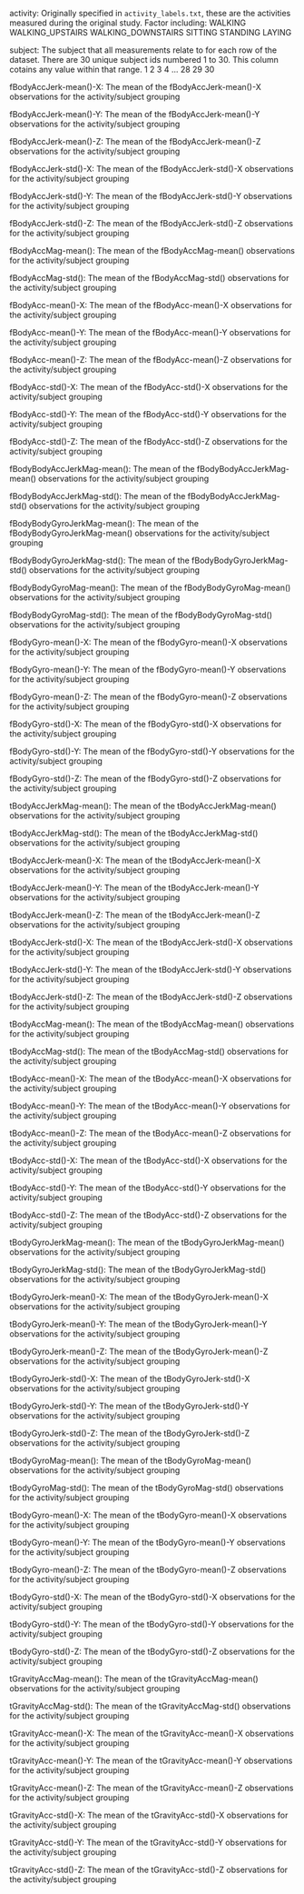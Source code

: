 activity:
    Originally specified in `activity_labels.txt`, these are the activities measured during the original study.
    Factor including:
        WALKING
        WALKING_UPSTAIRS
        WALKING_DOWNSTAIRS
        SITTING
        STANDING
        LAYING

subject:
       The subject that all measurements relate to for each row of the dataset. There are 30 unique subject ids numbered 1 to 30. This column cotains any value within that range.
        1
        2
        3
        4
        ...
        28
        29
        30

fBodyAccJerk-mean()-X:
    The mean of the fBodyAccJerk-mean()-X observations for the activity/subject grouping

fBodyAccJerk-mean()-Y:
    The mean of the fBodyAccJerk-mean()-Y observations for the activity/subject grouping

fBodyAccJerk-mean()-Z:
    The mean of the fBodyAccJerk-mean()-Z observations for the activity/subject grouping

fBodyAccJerk-std()-X:
    The mean of the fBodyAccJerk-std()-X observations for the activity/subject grouping

fBodyAccJerk-std()-Y:
    The mean of the fBodyAccJerk-std()-Y observations for the activity/subject grouping

fBodyAccJerk-std()-Z:
    The mean of the fBodyAccJerk-std()-Z observations for the activity/subject grouping

fBodyAccMag-mean():
    The mean of the fBodyAccMag-mean() observations for the activity/subject grouping

fBodyAccMag-std():
    The mean of the fBodyAccMag-std() observations for the activity/subject grouping

fBodyAcc-mean()-X:
    The mean of the fBodyAcc-mean()-X observations for the activity/subject grouping

fBodyAcc-mean()-Y:
    The mean of the fBodyAcc-mean()-Y observations for the activity/subject grouping

fBodyAcc-mean()-Z:
    The mean of the fBodyAcc-mean()-Z observations for the activity/subject grouping

fBodyAcc-std()-X:
    The mean of the fBodyAcc-std()-X observations for the activity/subject grouping

fBodyAcc-std()-Y:
    The mean of the fBodyAcc-std()-Y observations for the activity/subject grouping

fBodyAcc-std()-Z:
    The mean of the fBodyAcc-std()-Z observations for the activity/subject grouping

fBodyBodyAccJerkMag-mean():
    The mean of the fBodyBodyAccJerkMag-mean() observations for the activity/subject grouping

fBodyBodyAccJerkMag-std():
    The mean of the fBodyBodyAccJerkMag-std() observations for the activity/subject grouping

fBodyBodyGyroJerkMag-mean():
    The mean of the fBodyBodyGyroJerkMag-mean() observations for the activity/subject grouping

fBodyBodyGyroJerkMag-std():
    The mean of the fBodyBodyGyroJerkMag-std() observations for the activity/subject grouping

fBodyBodyGyroMag-mean():
    The mean of the fBodyBodyGyroMag-mean() observations for the activity/subject grouping

fBodyBodyGyroMag-std():
    The mean of the fBodyBodyGyroMag-std() observations for the activity/subject grouping

fBodyGyro-mean()-X:
    The mean of the fBodyGyro-mean()-X observations for the activity/subject grouping

fBodyGyro-mean()-Y:
    The mean of the fBodyGyro-mean()-Y observations for the activity/subject grouping

fBodyGyro-mean()-Z:
    The mean of the fBodyGyro-mean()-Z observations for the activity/subject grouping

fBodyGyro-std()-X:
    The mean of the fBodyGyro-std()-X observations for the activity/subject grouping

fBodyGyro-std()-Y:
    The mean of the fBodyGyro-std()-Y observations for the activity/subject grouping

fBodyGyro-std()-Z:
    The mean of the fBodyGyro-std()-Z observations for the activity/subject grouping

tBodyAccJerkMag-mean():
    The mean of the tBodyAccJerkMag-mean() observations for the activity/subject grouping

tBodyAccJerkMag-std():
    The mean of the tBodyAccJerkMag-std() observations for the activity/subject grouping

tBodyAccJerk-mean()-X:
    The mean of the tBodyAccJerk-mean()-X observations for the activity/subject grouping

tBodyAccJerk-mean()-Y:
    The mean of the tBodyAccJerk-mean()-Y observations for the activity/subject grouping

tBodyAccJerk-mean()-Z:
    The mean of the tBodyAccJerk-mean()-Z observations for the activity/subject grouping

tBodyAccJerk-std()-X:
    The mean of the tBodyAccJerk-std()-X observations for the activity/subject grouping

tBodyAccJerk-std()-Y:
    The mean of the tBodyAccJerk-std()-Y observations for the activity/subject grouping

tBodyAccJerk-std()-Z:
    The mean of the tBodyAccJerk-std()-Z observations for the activity/subject grouping

tBodyAccMag-mean():
    The mean of the tBodyAccMag-mean() observations for the activity/subject grouping

tBodyAccMag-std():
    The mean of the tBodyAccMag-std() observations for the activity/subject grouping

tBodyAcc-mean()-X:
    The mean of the tBodyAcc-mean()-X observations for the activity/subject grouping

tBodyAcc-mean()-Y:
    The mean of the tBodyAcc-mean()-Y observations for the activity/subject grouping

tBodyAcc-mean()-Z:
    The mean of the tBodyAcc-mean()-Z observations for the activity/subject grouping

tBodyAcc-std()-X:
    The mean of the tBodyAcc-std()-X observations for the activity/subject grouping

tBodyAcc-std()-Y:
    The mean of the tBodyAcc-std()-Y observations for the activity/subject grouping

tBodyAcc-std()-Z:
    The mean of the tBodyAcc-std()-Z observations for the activity/subject grouping

tBodyGyroJerkMag-mean():
    The mean of the tBodyGyroJerkMag-mean() observations for the activity/subject grouping

tBodyGyroJerkMag-std():
    The mean of the tBodyGyroJerkMag-std() observations for the activity/subject grouping

tBodyGyroJerk-mean()-X:
    The mean of the tBodyGyroJerk-mean()-X observations for the activity/subject grouping

tBodyGyroJerk-mean()-Y:
    The mean of the tBodyGyroJerk-mean()-Y observations for the activity/subject grouping

tBodyGyroJerk-mean()-Z:
    The mean of the tBodyGyroJerk-mean()-Z observations for the activity/subject grouping

tBodyGyroJerk-std()-X:
    The mean of the tBodyGyroJerk-std()-X observations for the activity/subject grouping

tBodyGyroJerk-std()-Y:
    The mean of the tBodyGyroJerk-std()-Y observations for the activity/subject grouping

tBodyGyroJerk-std()-Z:
    The mean of the tBodyGyroJerk-std()-Z observations for the activity/subject grouping

tBodyGyroMag-mean():
    The mean of the tBodyGyroMag-mean() observations for the activity/subject grouping

tBodyGyroMag-std():
    The mean of the tBodyGyroMag-std() observations for the activity/subject grouping

tBodyGyro-mean()-X:
    The mean of the tBodyGyro-mean()-X observations for the activity/subject grouping

tBodyGyro-mean()-Y:
    The mean of the tBodyGyro-mean()-Y observations for the activity/subject grouping

tBodyGyro-mean()-Z:
    The mean of the tBodyGyro-mean()-Z observations for the activity/subject grouping

tBodyGyro-std()-X:
    The mean of the tBodyGyro-std()-X observations for the activity/subject grouping

tBodyGyro-std()-Y:
    The mean of the tBodyGyro-std()-Y observations for the activity/subject grouping

tBodyGyro-std()-Z:
    The mean of the tBodyGyro-std()-Z observations for the activity/subject grouping

tGravityAccMag-mean():
    The mean of the tGravityAccMag-mean() observations for the activity/subject grouping

tGravityAccMag-std():
    The mean of the tGravityAccMag-std() observations for the activity/subject grouping

tGravityAcc-mean()-X:
    The mean of the tGravityAcc-mean()-X observations for the activity/subject grouping

tGravityAcc-mean()-Y:
    The mean of the tGravityAcc-mean()-Y observations for the activity/subject grouping

tGravityAcc-mean()-Z:
    The mean of the tGravityAcc-mean()-Z observations for the activity/subject grouping

tGravityAcc-std()-X:
    The mean of the tGravityAcc-std()-X observations for the activity/subject grouping

tGravityAcc-std()-Y:
    The mean of the tGravityAcc-std()-Y observations for the activity/subject grouping

tGravityAcc-std()-Z:
    The mean of the tGravityAcc-std()-Z observations for the activity/subject grouping

